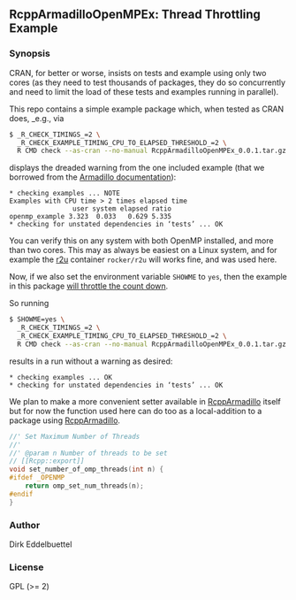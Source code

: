 
## RcppArmadilloOpenMPEx:  Thread Throttling Example

### Synopsis

CRAN, for better or worse, insists on tests and example using only two cores
(as they need to test thousands of packages, they do so concurrently and need
to limit the load of these tests and examples running in parallel).

This repo contains a simple example package which, when tested as CRAN does,
_e.g., via

```sh
$ _R_CHECK_TIMINGS_=2 \
  _R_CHECK_EXAMPLE_TIMING_CPU_TO_ELAPSED_THRESHOLD_=2 \
  R CMD check --as-cran --no-manual RcppArmadilloOpenMPEx_0.0.1.tar.gz
```

displays the dreaded warning from the one included example (that we borrowed
from the [Armadillo
documentation](https://arma.sourceforge.net/docs.html#eigs_sym)):

```
* checking examples ... NOTE
Examples with CPU time > 2 times elapsed time
                user system elapsed ratio
openmp_example 3.323  0.033   0.629 5.335
* checking for unstated dependencies in ‘tests’ ... OK
```

You can verify this on any system with both OpenMP installed, and more than
two cores. This may as always be easiest on a Linux system, and for example
the [r2u](https://eddelbuettel.github.io/r2u) container `rocker/r2u` will
works fine, and was used here.

Now, if we also set the environment variable `SHOWME` to `yes`, then the
example in this package [will throttle the count
down](https://github.com/eddelbuettel/rcpparmadilloopenmpex/blob/b369c5518b01df2c0c9b9f56e22fe499cd1f3c94/src/example.cpp#L15-L16).

So running

```sh
$ SHOWME=yes \
  _R_CHECK_TIMINGS_=2 \
  _R_CHECK_EXAMPLE_TIMING_CPU_TO_ELAPSED_THRESHOLD_=2 \
  R CMD check --as-cran --no-manual RcppArmadilloOpenMPEx_0.0.1.tar.gz
```

results in a run without a warning as desired:

```
* checking examples ... OK
* checking for unstated dependencies in ‘tests’ ... OK
```

We plan to make a more convenient setter available in
[RcppArmadillo](https://github.com/RcppCore/RcppArmadillo) itself but for now
the function used here can do too as a local-addition to a package using
[RcppArmadillo](https://github.com/RcppCore/RcppArmadillo).

```c++
//' Set Maximum Number of Threads
//'
//' @param n Number of threads to be set
// [[Rcpp::export]]
void set_number_of_omp_threads(int n) {
#ifdef _OPENMP
    return omp_set_num_threads(n);
#endif
}
```

### Author

Dirk Eddelbuettel

### License

GPL (>= 2)
